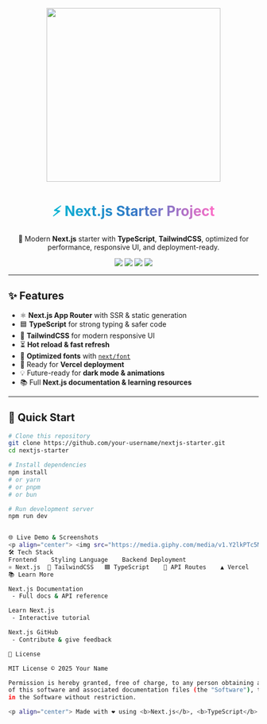 <p align="center">
  <img src="https://media.giphy.com/media/v1.Y2lkPTc5MGI3NjExZjJkM2Y1ZGM5OTI4ZTU0YjVhYjQwY2EyMGQ1OGE0MmYwM2Q5NzRkMCZlcD12MV9naWZzX3NlYXJjaCZjdD1n/qgQUggAC3Pfv687qPC/giphy.gif" width="350"/>
</p>

<h1 align="center">
  <span style="background: linear-gradient(90deg, #06b6d4, #3178c6, #ff6ec7); -webkit-background-clip: text; color: transparent; font-weight: bold;">
    ⚡ Next.js Starter Project
  </span>
</h1>

<p align="center">
  🚀 Modern <b>Next.js</b> starter with <b>TypeScript</b>, <b>TailwindCSS</b>, optimized for performance, responsive UI, and deployment-ready.
</p>

<p align="center">
  <a href="https://nextjs.org"><img src="https://img.shields.io/badge/Next.js-000000?style=for-the-badge&logo=next.js&logoColor=white"/></a>
  <a href="https://www.typescriptlang.org/"><img src="https://img.shields.io/badge/TypeScript-3178C6?style=for-the-badge&logo=typescript&logoColor=white"/></a>
  <a href="https://tailwindcss.com/"><img src="https://img.shields.io/badge/TailwindCSS-06B6D4?style=for-the-badge&logo=tailwindcss&logoColor=white"/></a>
  <a href="https://vercel.com/"><img src="https://img.shields.io/badge/Vercel-000000?style=for-the-badge&logo=vercel&logoColor=white"/></a>
</p>

---

## ✨ Features
- ⚛️ **Next.js App Router** with SSR & static generation  
- 🟦 **TypeScript** for strong typing & safer code  
- 🎨 **TailwindCSS** for modern responsive UI  
- ⏳ **Hot reload & fast refresh**  
- 🔧 **Optimized fonts** with [`next/font`](https://nextjs.org/docs/app/building-your-application/optimizing/fonts)  
- 🚀 Ready for **Vercel deployment**  
- 💡 Future-ready for **dark mode & animations**  
- 📚 Full **Next.js documentation & learning resources**  

---

## 🚀 Quick Start

```bash
# Clone this repository
git clone https://github.com/your-username/nextjs-starter.git
cd nextjs-starter

# Install dependencies
npm install
# or yarn
# or pnpm
# or bun

# Run development server
npm run dev


🌐 Live Demo & Screenshots
<p align="center"> <img src="https://media.giphy.com/media/v1.Y2lkPTc5MGI3NjExdzQyYjlzNnMxM29zOXF1dnljdGR1bmh6Z3F2N2FvNTJlazkwczYzOCZlcD12MV9naWZzX3NlYXJjaCZjdD1n/LMcB8XospGZO8UQq87/giphy.gif" width="700"/> </p> <p align="center"> <em>✨ Hot reload & smooth transitions in action!</em> </p> <p align="center"> <a href="https://your-demo-link.com"><img src="https://img.shields.io/badge/🔗 Live Demo-00C853?style=for-the-badge&logo=appveyor&logoColor=white"/></a> <a href="https://nextjs.org/docs"><img src="https://img.shields.io/badge/📚 Docs-2962FF?style=for-the-badge&logo=read-the-docs&logoColor=white"/></a> <a href="https://vercel.com/new"><img src="https://img.shields.io/badge/🚀 Deploy-FF6D00?style=for-the-badge&logo=vercel&logoColor=white"/></a> </p>
🛠️ Tech Stack
Frontend	Styling	Language	Backend	Deployment
⚛️ Next.js	🎨 TailwindCSS	🟦 TypeScript	🔗 API Routes	▲ Vercel
📚 Learn More

Next.js Documentation
 - Full docs & API reference

Learn Next.js
 - Interactive tutorial

Next.js GitHub
 - Contribute & give feedback

📜 License

MIT License © 2025 Your Name

Permission is hereby granted, free of charge, to any person obtaining a copy
of this software and associated documentation files (the "Software"), to deal
in the Software without restriction.

<p align="center"> Made with ❤️ using <b>Next.js</b>, <b>TypeScript</b>, <b>TailwindCSS</b>, and <b>Vercel</b> </p> ```
